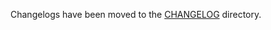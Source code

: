 Changelogs have been moved to the [CHANGELOG](https://github.com/antrea-io/antrea/blob/v2.0.1/CHANGELOG) directory.
